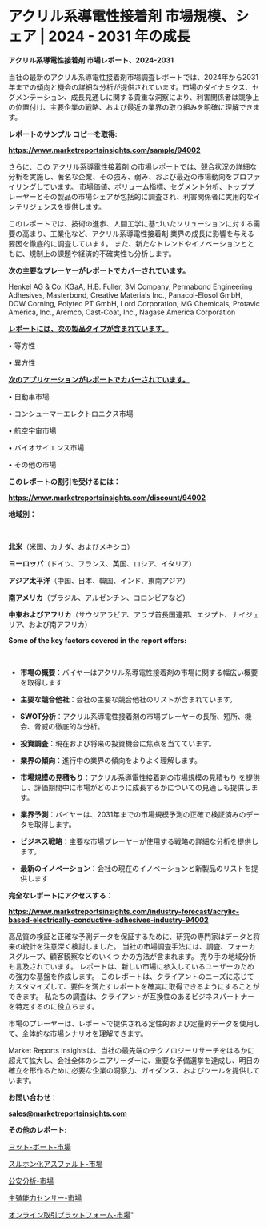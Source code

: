 # アクリル系導電性接着剤 市場規模、シェア | 2024 - 2031 年の成長

<strong>アクリル系導電性接着剤 市場レポート、2024-2031</strong>

当社の最新のアクリル系導電性接着剤市場調査レポートでは、2024年から2031年までの傾向と機会の詳細な分析が提供されています。市場のダイナミクス、セグメンテーション、成長見通しに関する貴重な洞察により、利害関係者は競争上の位置付け、主要企業の戦略、および最近の業界の取り組みを明確に理解できます。



<strong>レポートのサンプル コピーを取得:</strong> <a href=https://www.marketreportsinsights.com/sample/94002>

<strong><u>https://www.marketreportsinsights.com/sample/94002</u></strong></a>

さらに、この アクリル系導電性接着剤 の市場レポートでは、競合状況の詳細な分析を実施し、著名な企業、その強み、弱み、および最近の市場動向をプロファイリングしています。 市場価値、ボリューム指標、セグメント分析、トッププレーヤーとその製品の市場シェアが包括的に調査され、利害関係者に実用的なインテリジェンスを提供します。

このレポートでは、技術の進歩、人間工学に基づいたソリューションに対する需要の高まり、工業化など、アクリル系導電性接着剤 業界の成長に影響を与える要因を徹底的に調査しています。 また、新たなトレンドやイノベーションとともに、規制上の課題や経済的不確実性も分析します。



<strong><u>次の主要なプレーヤーがレポートでカバーされています。</u></strong>

Henkel AG & Co. KGaA, H.B. Fuller, 3M Company, Permabond Engineering Adhesives, Masterbond, Creative Materials Inc., Panacol-Elosol GmbH, DOW Corning, Polytec PT GmbH, Lord Corporation, MG Chemicals, Protavic America, Inc., Aremco, Cast-Coat, Inc., Nagase America Corporation



<strong><u><b>レポートには、次の製品タイプが含まれています。</b></u></strong>

• 等方性

• 異方性



<strong><u><b>次のアプリケーションがレポートでカバーされています。</b></u></strong>

• 自動車市場

• コンシューマーエレクトロニクス市場

• 航空宇宙市場

• バイオサイエンス市場

• その他の市場



<strong><b>このレポートの割引を受けるには：</b></strong>

<a href=https://www.marketreportsinsights.com/discount/94002>

<strong><u>https://www.marketreportsinsights.com/discount/94002</u></strong></a>



<strong>地域別：</strong>

<strong> </strong>



<strong>北米</strong>（米国、カナダ、およびメキシコ）



<strong>ヨーロッパ</strong>（ドイツ、フランス、英国、ロシア、イタリア）



<strong>アジア太平洋</strong>（中国、日本、韓国、インド、東南アジア）



<strong>南アメリカ</strong>（ブラジル、アルゼンチン、コロンビアなど）



<strong>中東およびアフリカ</strong>（サウジアラビア、アラブ首長国連邦、エジプト、ナイジェリア、および南アフリカ）



<strong>Some of the key factors covered in the report offers:</strong>

<strong> </strong>
<ul>
  <li>

<strong>市場の概要</strong>：バイヤーはアクリル系導電性接着剤の市場に関する幅広い概要を取得します</li>
  <li>

<strong>主要な競合他社</strong>：会社の主要な競合他社のリストが含まれています。</li>
  <li>

<strong>SWOT分析</strong>：アクリル系導電性接着剤の市場プレーヤーの長所、短所、機会、脅威の徹底的な分析。</li>
  <li>

<strong>投資調査</strong>：現在および将来の投資機会に焦点を当てています。</li>
  <li>

<strong>業界の傾向</strong>：進行中の業界の傾向をよりよく理解します。</li>
  <li>

<strong>市場規模の見積もり</strong>：アクリル系導電性接着剤の市場規模の見積もり を提供し、評価期間中に市場がどのように成長するかについての見通しも提供します。</li>
  <li>

<strong>業界予測</strong>：バイヤーは、2031年までの市場規模予測の正確で検証済みのデータを取得します。</li>
  <li>

<strong>ビジネス戦略</strong>：主要な市場プレーヤーが使用する戦略の詳細な分析を提供します。</li>
  <li>

<strong>最新のイノベーション</strong>：会社の現在のイノベーションと新製品のリストを提供します</li>
</ul>


<strong>完全なレポートにアクセスする</strong>：

<a href=https://www.marketreportsinsights.com/industry-forecast/acrylic-based-electrically-conductive-adhesives-industry-94002>

<strong><u>https://www.marketreportsinsights.com/industry-forecast/acrylic-based-electrically-conductive-adhesives-industry-94002</u></strong></a>

高品質の検証と正確な予測データを保証するために、研究の専門家はデータと将来の統計を注意深く検討しました。 当社の市場調査手法には、調査、フォーカスグループ、顧客観察などのいくつ かの方法が含まれます。 売り手の地域分析も言及されています。 レポートは、新しい市場に参入しているユーザーのための強力な基盤を作成します。 このレポートは、クライアントのニーズに応じてカスタマイズして、要件を満たすレポートを確実に取得できるようにすることができます。 私たちの調査は、クライアントが互換性のあるビジネスパートナーを特定するのに役立ちます。

市場のプレーヤーは、レポートで提供される定性的および定量的データを使用して、全体的な市場シナリオを理解できます。

Market Reports Insightsは、当社の最先端のテクノロジーリサーチをはるかに超えて拡大し、会社全体のシニアリーダーに、重要な予備選挙を達成し、明日の確立を形作るために必要な企業の洞察力、ガイダンス、およびツールを提供しています。



<strong><b>お問い合わせ</b></strong>：

<a href=mailto:sales@marketreportsinsights.com>

<strong><u>sales@marketreportsinsights.com</u></strong></a>



<strong>その他のレポート:</strong>

<a href=https://www.linkedin.com/pulse/ヨット-ボート-市場-2023-swot-分析と成長率-2030-analytics-achievers-24-analysis-tldjf/>ヨット-ボート-市場</a>

<a href=https://www.linkedin.com/pulse/スルホン化アスファルト-市場-2023-競争分析と事業成長-2030-pr-news-hub-pvxef/>スルホン化アスファルト-市場</a>

<a href=https://www.linkedin.com/pulse/公安分析-市場-2023-swot-分析と成長率-2030-data-dive-discoveries-24-analysis-h4sif/>公安分析-市場</a>

<a href=https://www.linkedin.com/pulse/生殖能力センサー-市場-2023-競争分析と事業成長-2030-data-dive-discoveries-24-analysis-c1iyf/>生殖能力センサー-市場</a>

<a href=https://www.linkedin.com/pulse/オンライン取引プラットフォーム-市場-2023-年のダイナミクスとビジネストレンド-ifnqf/>オンライン取引プラットフォーム-市場</a>"
